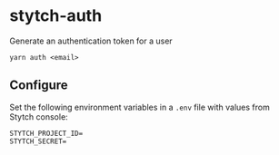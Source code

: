 # stytch-auth

Generate an authentication token for a user

```
yarn auth <email>
```

## Configure

Set the following environment variables in a `.env` file with values from Stytch console:

```
STYTCH_PROJECT_ID=
STYTCH_SECRET=
```
